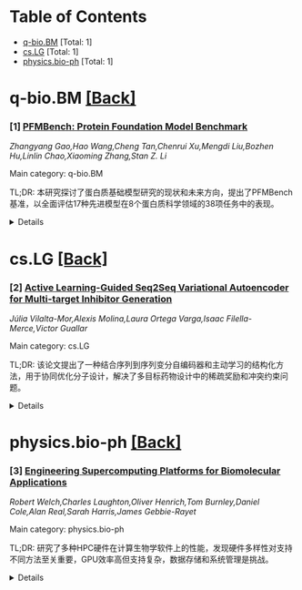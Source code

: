 <div id=toc></div>

# Table of Contents

- [q-bio.BM](#q-bio.BM) [Total: 1]
- [cs.LG](#cs.LG) [Total: 1]
- [physics.bio-ph](#physics.bio-ph) [Total: 1]


<div id='q-bio.BM'></div>

# q-bio.BM [[Back]](#toc)

### [1] [PFMBench: Protein Foundation Model Benchmark](https://arxiv.org/abs/2506.14796)
*Zhangyang Gao,Hao Wang,Cheng Tan,Chenrui Xu,Mengdi Liu,Bozhen Hu,Linlin Chao,Xiaoming Zhang,Stan Z. Li*

Main category: q-bio.BM

TL;DR: 本研究探讨了蛋白质基础模型研究的现状和未来方向，提出了PFMBench基准，以全面评估17种先进模型在8个蛋白质科学领域的38项任务中的表现。


<details>
  <summary>Details</summary>
Motivation: 当前蛋白质基础模型研究缺乏统一的评估基准，限制了对其泛化能力和局限性的深入理解。

Method: 开发了PFMBench基准，涵盖38项任务，对17种先进模型进行了数百项实验。

Result: PFMBench揭示了任务间的内在关联，并识别出表现最佳的模型。

Conclusion: PFMBench填补了领域空白，为未来蛋白质基础模型的开发和评估提供了重要参考。

Abstract: This study investigates the current landscape and future directions of protein foundation model research. While recent advancements have transformed protein science and engineering, the field lacks a comprehensive benchmark for fair evaluation and in-depth understanding. Since ESM-1B, numerous protein foundation models have emerged, each with unique datasets and methodologies. However, evaluations often focus on limited tasks tailored to specific models, hindering insights into broader generalization and limitations. Specifically, researchers struggle to understand the relationships between tasks, assess how well current models perform across them, and determine the criteria in developing new foundation models. To fill this gap, we present PFMBench, a comprehensive benchmark evaluating protein foundation models across 38 tasks spanning 8 key areas of protein science. Through hundreds of experiments on 17 state-of-the-art models across 38 tasks, PFMBench reveals the inherent correlations between tasks, identifies top-performing models, and provides a streamlined evaluation protocol. Code is available at \href{https://github.com/biomap-research/PFMBench}{\textcolor{blue}{GitHub}}.

</details>


<div id='cs.LG'></div>

# cs.LG [[Back]](#toc)

### [2] [Active Learning-Guided Seq2Seq Variational Autoencoder for Multi-target Inhibitor Generation](https://arxiv.org/abs/2506.15309)
*Júlia Vilalta-Mor,Alexis Molina,Laura Ortega Varga,Isaac Filella-Merce,Victor Guallar*

Main category: cs.LG

TL;DR: 该论文提出了一种结合序列到序列变分自编码器和主动学习的结构化方法，用于协同优化分子设计，解决了多目标药物设计中的稀疏奖励和冲突约束问题。


<details>
  <summary>Details</summary>
Motivation: 药物发现中，同时优化分子以满足多个治疗目标面临巨大挑战，主要由于稀疏奖励和冲突的设计约束。因此，需要一种新方法来平衡化学多样性、分子质量和多靶点亲和力。

Method: 方法结合了序列到序列变分自编码器和主动学习，通过迭代循环扩展潜在空间的化学可行区域，并逐步基于多靶点对接阈值约束分子。

Result: 在针对三种冠状病毒主蛋白酶（SARS-CoV-2、SARS-CoV、MERS-CoV）的概念验证研究中，该方法成功生成了一个结构多样的泛抑制剂候选集。化学滤波器的战略安排显著提升了对有益化学空间的探索。

Conclusion: 该框架为高效导航复杂的多药理学景观提供了通用路线图，将稀疏奖励的多目标药物设计问题转化为可计算的任务。

Abstract: Simultaneously optimizing molecules against multiple therapeutic targets remains a profound challenge in drug discovery, particularly due to sparse rewards and conflicting design constraints. We propose a structured active learning (AL) paradigm integrating a sequence-to-sequence (Seq2Seq) variational autoencoder (VAE) into iterative loops designed to balance chemical diversity, molecular quality, and multi-target affinity. Our method alternates between expanding chemically feasible regions of latent space and progressively constraining molecules based on increasingly stringent multi-target docking thresholds. In a proof-of-concept study targeting three related coronavirus main proteases (SARS-CoV-2, SARS-CoV, MERS-CoV), our approach efficiently generated a structurally diverse set of pan-inhibitor candidates. We demonstrate that careful timing and strategic placement of chemical filters within this active learning pipeline markedly enhance exploration of beneficial chemical space, transforming the sparse-reward, multi-objective drug design problem into an accessible computational task. Our framework thus provides a generalizable roadmap for efficiently navigating complex polypharmacological landscapes.

</details>


<div id='physics.bio-ph'></div>

# physics.bio-ph [[Back]](#toc)

### [3] [Engineering Supercomputing Platforms for Biomolecular Applications](https://arxiv.org/abs/2506.15585)
*Robert Welch,Charles Laughton,Oliver Henrich,Tom Burnley,Daniel Cole,Alan Real,Sarah Harris,James Gebbie-Rayet*

Main category: physics.bio-ph

TL;DR: 研究了多种HPC硬件在计算生物学软件上的性能，发现硬件多样性对支持不同方法至关重要，GPU效率高但支持复杂，数据存储和系统管理是挑战。


<details>
  <summary>Details</summary>
Motivation: 评估不同HPC硬件在计算生物学软件中的性能和适用性，以指导硬件选择和优化资源配置。

Method: 在多款HPC硬件上测试GROMACS等软件的原始性能、能效和数据存储需求，并分析用户体验和软件环境。

Result: 没有单一硬件能最优运行所有任务，GPU效率高但支持复杂，数据存储和管理面临挑战。

Conclusion: 应通过多样化硬件、DevOps培训和容器化工具来优化HPC系统支持计算生物学研究。

Abstract: A range of computational biology software (GROMACS, AMBER, NAMD, LAMMPS, OpenMM, Psi4 and RELION) was benchmarked on a representative selection of HPC hardware, including AMD EPYC 7742 CPU nodes, NVIDIA V100 and AMD MI250X GPU nodes, and an NVIDIA GH200 testbed. The raw performance, power efficiency and data storage requirements of the software was evaluated for each HPC facility, along with qualitative factors such as the user experience and software environment. It was found that the diversity of methods used within computational biology means that there is no single HPC hardware that can optimally run every type of HPC job, and that diverse hardware is the only way to properly support all methods. New hardware, such as AMD GPUs and Nvidia AI chips, are mostly compatible with existing methods, but are also more labour-intensive to support. GPUs offer the most efficient way to run most computational biology tasks, though some tasks still require CPUs. A fast HPC node running molecular dynamics can produce around 10GB of data per day, however, most facilities and research institutions lack short-term and long-term means to store this data. Finally, as the HPC landscape has become more complex, deploying software and keeping HPC systems online has become more difficult. This situation could be improved through hiring/training in DevOps practices, expanding the consortium model to provide greater support to HPC system administrators, and implementing build frameworks/containerisation/virtualisation tools to allow users to configure their own software environment, rather than relying on centralised software installations.

</details>
